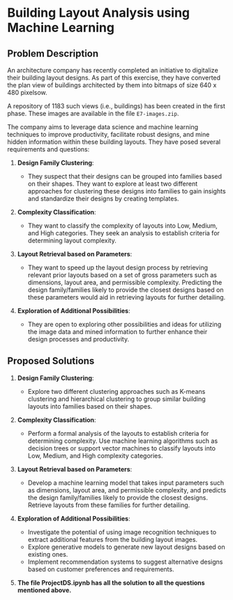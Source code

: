 # Building Layout Analysis using Machine Learning

## Problem Description
An architecture company has recently completed an initiative to digitalize their building layout designs. As part of this exercise, they have converted the plan view of buildings architected by them into bitmaps of size 640 x 480 pixelsow.

A repository of 1183 such views (i.e., buildings) has been created in the first phase. These images are available in the file `E7-images.zip`.

The company aims to leverage data science and machine learning techniques to improve productivity, facilitate robust designs, and mine hidden information within these building layouts. They have posed several requirements and questions:

1. **Design Family Clustering**:
   - They suspect that their designs can be grouped into families based on their shapes. They want to explore at least two different approaches for clustering these designs into families to gain insights and standardize their designs by creating templates.

2. **Complexity Classification**:
   - They want to classify the complexity of layouts into Low, Medium, and High categories. They seek an analysis to establish criteria for determining layout complexity.

3. **Layout Retrieval based on Parameters**:
   - They want to speed up the layout design process by retrieving relevant prior layouts based on a set of gross parameters such as dimensions, layout area, and permissible complexity. Predicting the design family/families likely to provide the closest designs based on these parameters would aid in retrieving layouts for further detailing.

4. **Exploration of Additional Possibilities**:
   - They are open to exploring other possibilities and ideas for utilizing the image data and mined information to further enhance their design processes and productivity.

## Proposed Solutions
1. **Design Family Clustering**:
   - Explore two different clustering approaches such as K-means clustering and hierarchical clustering to group similar building layouts into families based on their shapes.

2. **Complexity Classification**:
   - Perform a formal analysis of the layouts to establish criteria for determining complexity. Use machine learning algorithms such as decision trees or support vector machines to classify layouts into Low, Medium, and High complexity categories.

3. **Layout Retrieval based on Parameters**:
   - Develop a machine learning model that takes input parameters such as dimensions, layout area, and permissible complexity, and predicts the design family/families likely to provide the closest designs. Retrieve layouts from these families for further detailing.

4. **Exploration of Additional Possibilities**:
   - Investigate the potential of using image recognition techniques to extract additional features from the building layout images.
   - Explore generative models to generate new layout designs based on existing ones.
   - Implement recommendation systems to suggest alternative designs based on customer preferences and requirements.

5. **The file ProjectDS.ipynb has all the solution to all the questions mentioned above.**
